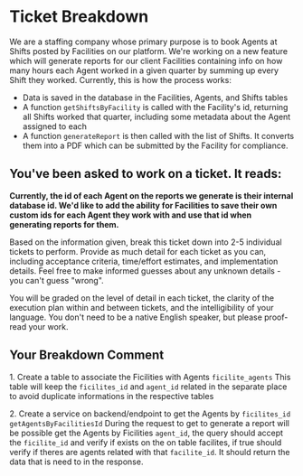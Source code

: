 # Ticket Breakdown
We are a staffing company whose primary purpose is to book Agents at Shifts posted by Facilities on our platform. We're working on a new feature which will generate reports for our client Facilities containing info on how many hours each Agent worked in a given quarter by summing up every Shift they worked. Currently, this is how the process works:

- Data is saved in the database in the Facilities, Agents, and Shifts tables
- A function `getShiftsByFacility` is called with the Facility's id, returning all Shifts worked that quarter, including some metadata about the Agent assigned to each
- A function `generateReport` is then called with the list of Shifts. It converts them into a PDF which can be submitted by the Facility for compliance.

## You've been asked to work on a ticket. It reads:

**Currently, the id of each Agent on the reports we generate is their internal database id. We'd like to add the ability for Facilities to save their own custom ids for each Agent they work with and use that id when generating reports for them.**


Based on the information given, break this ticket down into 2-5 individual tickets to perform. Provide as much detail for each ticket as you can, including acceptance criteria, time/effort estimates, and implementation details. Feel free to make informed guesses about any unknown details - you can't guess "wrong".


You will be graded on the level of detail in each ticket, the clarity of the execution plan within and between tickets, and the intelligibility of your language. You don't need to be a native English speaker, but please proof-read your work.

## Your Breakdown Comment

1\. Create a table to associate the Ficilities with Agents `ficilite_agents`
This table will keep the `ficilites_id` and `agent_id` related in the separate place to avoid
duplicate informations in the respective tables

2\. Create a service on backend/endpoint to get the Agents by ```ficilites_id``` `getAgentsByFacilitiesId`
During the request to get to generate a report will be possible get the Agents by Ficilities ```agent_id```,
the query should accept the ```ficilite_id``` and verify if exists on the on table facilites, if true should verify if theres are agents related with that ```facilite_id```. It should return the data that is need to in the response.
